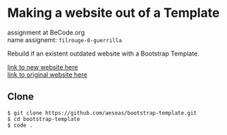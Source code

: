 # Making a website out of a Template
assignment at BeCode.org <br>
name assignemt: `filrouge-0-guerrilla`<br>

Rebuild if an existent outdated website with a Bootstrap Template.

[link to new website here](https://aeseas.github.io/bootstrap-template/) <br>
[link to original website here](https://www.changewithimpact.be/)

## Clone
    $ git clone https://github.com/aeseas/bootstrap-template.git
    $ cd bootstrap-template
    $ code .